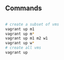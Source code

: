 ## Commands

```bash

# create a subset of vms
vagrant up m1
vagrant up m*
vagrant up m1 m2 w1 
vagrant up w*
# create all vms
vagrant up


```
